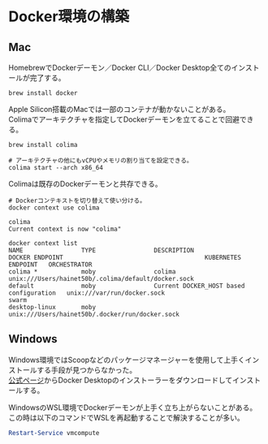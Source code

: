 # Docker環境の構築

## Mac
HomebrewでDockerデーモン／Docker CLI／Docker Desktop全てのインストールが完了する。
```shell
brew install docker
```

Apple Silicon搭載のMacでは一部のコンテナが動かないことがある。  
Colimaでアーキテクチャを指定してDockerデーモンを立てることで回避できる。
```shell
brew install colima

# アーキテクチャの他にもvCPUやメモリの割り当てを設定できる。
colima start --arch x86_64
```

Colimaは既存のDockerデーモンと共存できる。
```shell
# Dockerコンテキストを切り替えて使い分ける。
docker context use colima

colima
Current context is now "colima"

docker context list
NAME                TYPE                DESCRIPTION                               DOCKER ENDPOINT                                       KUBERNETES ENDPOINT   ORCHESTRATOR
colima *            moby                colima                                    unix:///Users/hainet50b/.colima/default/docker.sock
default             moby                Current DOCKER_HOST based configuration   unix:///var/run/docker.sock                                                 swarm
desktop-linux       moby                                                          unix:///Users/hainet50b/.docker/run/docker.sock
```

## Windows
Windows環境ではScoopなどのパッケージマネージャーを使用して上手くインストールする手段が見つからなかった。  
[公式ページ](https://www.docker.com/products/docker-desktop/)からDocker Desktopのインストーラーをダウンロードしてインストールする。

WindowsのWSL環境でDockerデーモンが上手く立ち上がらないことがある。  
この時は以下のコマンドでWSLを再起動することで解決することが多い。
```PowerShell
Restart-Service vmcompute
```
